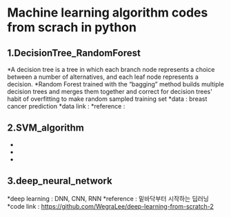 # Machine learning algorithm codes from scrach in python
## 1.DecisionTree_RandomForest
*A decision tree is a tree in which each branch 
node represents a choice between a number 
of alternatives, and each leaf node represents 
a decision.
*Random Forest trained with the “bagging” method builds multiple decision trees and merges them together and correct for decision trees' habit of overfitting to make random sampled training set
*data : breast cancer prediction
*data link :
*reference :
 
## 2.SVM_algorithm
*
*
*

## 3.deep_neural_network
*deep learning : DNN, CNN, RNN
*reference : 밑바닥부터 시작하는 딥러닝
*code link : https://github.com/WegraLee/deep-learning-from-scratch-2
